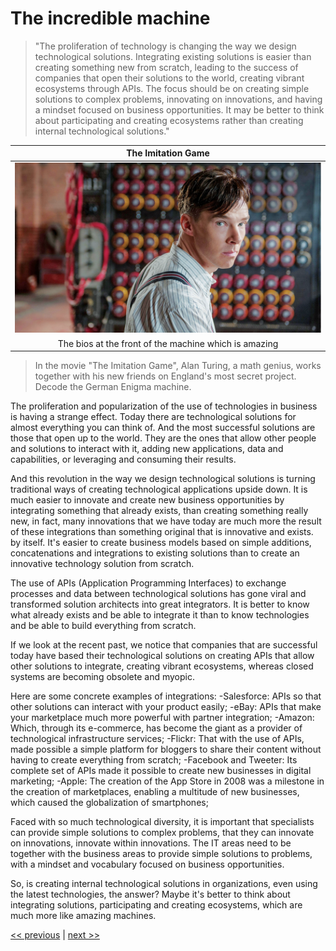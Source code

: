 # The incredible machine

>"The proliferation of technology is changing the way we design technological solutions. Integrating existing solutions is easier than creating something new from scratch, leading to the success of companies that open their solutions to the world, creating vibrant ecosystems through APIs. The focus should be on creating simple solutions to complex problems, innovating on innovations, and having a mindset focused on business opportunities. It may be better to think about participating and creating ecosystems rather than creating internal technological solutions."

| The Imitation Game |
| :---: |
|![](../../images/the_incredible_machine.png)|
|The bios at the front of the machine which is amazing|

>In the movie "The Imitation Game", Alan Turing, a math genius, works together with his new friends on England's most secret project. Decode the German Enigma machine.

The proliferation and popularization of the use of technologies in business is having a strange effect. Today there are technological solutions for almost everything you can think of. And the most successful solutions are those that open up to the world. They are the ones that allow other people and solutions to interact with it, adding new applications, data and capabilities, or leveraging and consuming their results.

And this revolution in the way we design technological solutions is turning traditional ways of creating technological applications upside down. It is much easier to innovate and create new business opportunities by integrating something that already exists, than creating something really new, in fact, many innovations that we have today are much more the result of these integrations than something original that is innovative and exists. by itself. It's easier to create business models based on simple additions, concatenations and integrations to existing solutions than to create an innovative technology solution from scratch.

The use of APIs (Application Programming Interfaces) to exchange processes and data between technological solutions has gone viral and transformed solution architects into great integrators. It is better to know what already exists and be able to integrate it than to know technologies and be able to build everything from scratch.

If we look at the recent past, we notice that companies that are successful today have based their technological solutions on creating APIs that allow other solutions to integrate, creating vibrant ecosystems, whereas closed systems are becoming obsolete and myopic.

Here are some concrete examples of integrations:
-Salesforce: APIs so that other solutions can interact with your product easily;
-eBay: APIs that make your marketplace much more powerful with partner integration;
-Amazon: Which, through its e-commerce, has become the giant as a provider of technological infrastructure services;
-Flickr: That with the use of APIs, made possible a simple platform for bloggers to share their content without having to create everything from scratch;
-Facebook and Tweeter: Its complete set of APIs made it possible to create new businesses in digital marketing;
-Apple: The creation of the App Store in 2008 was a milestone in the creation of marketplaces, enabling a multitude of new businesses, which caused the globalization of smartphones;

Faced with so much technological diversity, it is important that specialists can provide simple solutions to complex problems, that they can innovate on innovations, innovate within innovations. The IT areas need to be together with the business areas to provide simple solutions to problems, with a mindset and vocabulary focused on business opportunities.

So, is creating internal technological solutions in organizations, even using the latest technologies, the answer? Maybe it's better to think about integrating solutions, participating and creating ecosystems, which are much more like amazing machines.

[<< previous](1-what_was_really_your_problem.md) | [next >>](3-where_how_and_when_needed.md)
